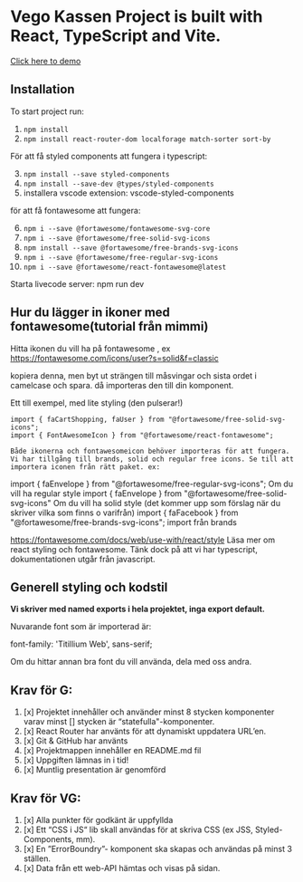 # Vego Kassen Project is built with React, TypeScript and Vite.

[Click here to demo](https://vegokassen.netlify.app/)

## Installation

To start project run:

1. `npm install`
2. `npm install react-router-dom localforage match-sorter sort-by`


För att få styled components att fungera i typescript:

3. `npm install --save styled-components`
4. `npm install --save-dev @types/styled-components`
5. installera vscode extension: vscode-styled-components


för att få fontawesome att fungera:

6. `npm i --save @fortawesome/fontawesome-svg-core`
7. `npm i --save @fortawesome/free-solid-svg-icons`
8. `npm install --save @fortawesome/free-brands-svg-icons`
9. `npm i --save @fortawesome/free-regular-svg-icons`
10. `npm i --save @fortawesome/react-fontawesome@latest`

 Starta livecode server: npm run dev


## Hur du lägger in ikoner med fontawesome(tutorial från mimmi)

Hitta ikonen du vill  ha på fontawesome , ex https://fontawesome.com/icons/user?s=solid&f=classic

<FontAwesomeIcon icon="fa-solid fa-user" />
kopiera denna, men byt ut strängen till måsvingar och sista ordet i camelcase och spara. då importeras den till din komponent. 
<FontAwesomeIcon icon={faUser}/>

Ett till exempel, med lite styling
<FontAwesomeIcon icon={faCartShopping} size="lg" color="white" beat/> (den pulserar!)

    import { faCartShopping, faUser } from "@fortawesome/free-solid-svg-icons";
    import { FontAwesomeIcon } from "@fortawesome/react-fontawesome";

    Både ikonerna och fontawesomeicon behöver importeras för att fungera.
    Vi har tillgång till brands, solid och regular free icons. Se till att importera iconen från rätt paket. ex:

<FontAwesomeIcon icon={faEnvelope}/>
    import { faEnvelope } from "@fortawesome/free-regular-svg-icons"; Om du vill ha regular style
    import { faEnvelope } from "@fortawesome/free-solid-svg-icons"  Om du vill ha solid style 
    (det kommer upp som förslag när du skriver vilka som finns o varifrån)

<FontAwesomeIcon icon={faFacebook} />
import { faFacebook } from "@fortawesome/free-brands-svg-icons"; import från brands

https://fontawesome.com/docs/web/use-with/react/style Läsa mer om react styling och fontawesome. Tänk dock på att vi har typescript, dokumentationen utgår från javascript. 



## Generell styling och kodstil

**Vi skriver med named exports i hela projektet, inga export default.**

Nuvarande font som är importerad är: 

font-family: 'Titillium Web', sans-serif;

Om du hittar annan bra font du vill använda, dela med oss andra. 


## Krav för G:
1. [x] Projektet innehåller och använder minst 8 stycken komponenter varav minst [] stycken är “statefulla"-komponenter.
2. [x] React Router har använts för att dynamiskt uppdatera URL’en.
3. [x] Git & GitHub har använts
4. [x] Projektmappen innehåller en README.md fil
5. [x] Uppgiften lämnas in i tid!
6. [x] Muntlig presentation är genomförd

## Krav för VG:
1. [x] Alla punkter för godkänt är uppfyllda
2. [x] Ett “CSS i JS“ lib skall användas för at skriva CSS (ex JSS, Styled-Components, mm).
3. [x] En ”ErrorBoundry”- komponent ska skapas och användas på minst 3 ställen.
4. [x] Data från ett web-API hämtas och visas på sidan.


